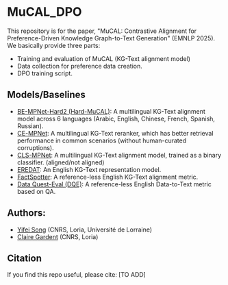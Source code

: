 # MuCAL_DPO
This repository is for the paper, "MuCAL: Contrastive Alignment for Preference-Driven Knowledge Graph-to-Text Generation" (EMNLP 2025).
We basically provide three parts:
- Training and evaluation of MuCAL (KG-Text alignment model)
- Data collection for preference data creation.
- DPO training script.

## Models/Baselines
- [BE-MPNet-Hard2 (Hard-MuCAL)](https://huggingface.co/OneFly7/biencoder_ep10_bs32_lr2e5_cosine_annealing_hard_neg_2): A multilingual KG-Text alignment model across 6 languages (Arabic, English, Chinese, French, Spanish, Russian).
- [CE-MPNet](https://huggingface.co/OneFly7/crossencoder_ep10_bs4_trans3): A multilingual KG-Text reranker, which has better retrieval performance in common scenarios (without human-curated corruptions).
- [CLS-MPNet](https://huggingface.co/OneFly7/mucal_cross_encoder_regression_model_best): A multilingual KG-Text alignment model, trained as a binary classifier. (aligned/not aligned)
- [EREDAT](https://huggingface.co/teven/bi_all_bs192_hardneg_finetuned_WebNLG2017): An English KG-Text representation model.
- [FactSpotter](https://huggingface.co/Inria-CEDAR/FactSpotter-DeBERTaV3-Base): A reference-less English KG-Text alignment metric.
- [Data Quest-Eval (DQE)](https://github.com/ThomasScialom/QuestEval): A reference-less English Data-to-Text metric based on QA.


## Authors:
- [Yifei Song](https://melos7.github.io/yifei-website/) (CNRS, Loria, Université de Lorraine)
- [Claire Gardent](https://members.loria.fr/CGardent/) (CNRS, Loria)

## Citation
If you find this repo useful, please cite:
[TO ADD]
